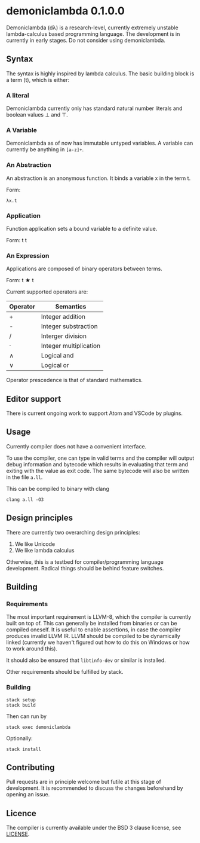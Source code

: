 # demoniclambda 0.1.0.0

Demoniclambda (dλ) is a research-level, currently extremely unstable lambda-calculus based programming language. The development is in currently in early stages. Do not consider using demoniclambda.

## Syntax
The syntax is highly inspired by lambda calculus. The basic building block is a term (t), which is either:

### A literal
Demoniclambda currently only has standard natural number literals and boolean values ⊥ and ⊤.

### A Variable
Demoniclambda as of now has immutable untyped variables. A variable can currently be anything in `[a-z]+`.

### An Abstraction
An abstraction is an anonymous function. It binds a variable x in the term t.

Form:

```
λx.t
```

### Application
Function application sets a bound variable to a definite value.

Form:
t t

### An Expression
Applications are composed of binary operators between terms.

Form:
t ★ t

Current supported operators are:

 | Operator | Semantics |
 | -------- | --------- |
 |    +     | Integer addition |
 |    -     | Integer substraction |
 |    /     | Interger division |
 |    ·     | Integer multiplication |
 |    ∧     | Logical and |
 |    ∨     | Logical or | 


Operator prescedence is that of standard mathematics.

## Editor support

There is current ongoing work to support Atom and VSCode by plugins.

## Usage

Currently compiler does not have a convenient interface.

To use the compiler, one can type in valid terms and the compiler will output debug information and bytecode which results in evaluating that term and exiting with the value as exit code. The same bytecode will also be written in the file `a.ll`.

This can be compiled to binary with clang
```
clang a.ll -O3
```



## Design principles

There are currently two overarching design principles:
1. We like Unicode
2. We like lambda calculus

Otherwise, this is a testbed for compiler/programming language development. Radical things should be behind feature switches.

## Building
### Requirements
The most important requirement is LLVM-8, which the compiler is currently built on top of. This can generally be installed from binaries or can be compiled oneself. It is useful to enable assertions, in case the compiler produces invalid LLVM IR. LLVM should be compiled to be dynamically linked (currently we haven't figured out how to do this on Windows or how to work around this).

It should also be ensured that `libtinfo-dev` or similar is installed.

Other requirements should be fulfilled by stack.

### Building

```
stack setup
stack build
```
Then can run by
```
stack exec demoniclambda
```
Optionally:
```
stack install
```

## Contributing
Pull requests are in principle welcome but futile at this stage of development. It is recommended to discuss the changes beforehand by opening an issue.

## Licence

The compiler is currently available under the BSD 3 clause license, see [LICENSE](LICENSE).
